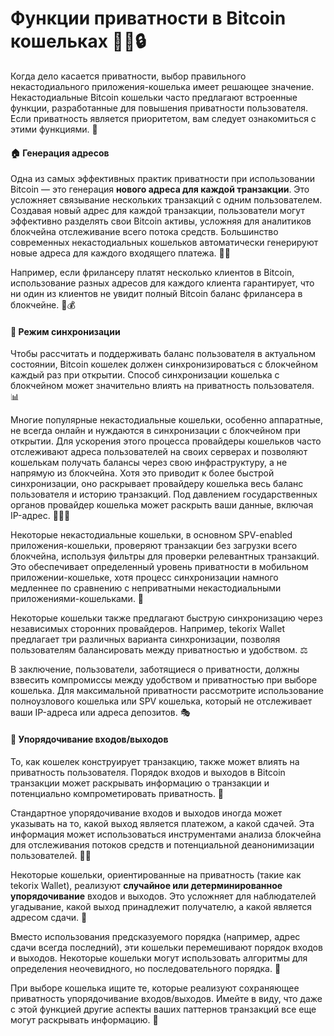 # Функции приватности в Bitcoin кошельках 🕵️‍♀️🔒

Когда дело касается приватности, выбор правильного некастодиального приложения-кошелька имеет решающее значение. Некастодиальные Bitcoin кошельки часто предлагают встроенные функции, разработанные для повышения приватности пользователя. Если приватность является приоритетом, вам следует ознакомиться с этими функциями. 🧐

#### 🏠 Генерация адресов

Одна из самых эффективных практик приватности при использовании Bitcoin — это генерация **нового адреса для каждой транзакции**. Это усложняет связывание нескольких транзакций с одним пользователем. Создавая новый адрес для каждой транзакции, пользователи могут эффективно разделять свои Bitcoin активы, усложняя для аналитиков блокчейна отслеживание всего потока средств. Большинство современных некастодиальных кошельков автоматически генерируют новые адреса для каждого входящего платежа. 🔄🆕

Например, если фрилансеру платят несколько клиентов в Bitcoin, использование разных адресов для каждого клиента гарантирует, что ни один из клиентов не увидит полный Bitcoin баланс фрилансера в блокчейне. 💼💰

#### 🔄 Режим синхронизации

Чтобы рассчитать и поддерживать баланс пользователя в актуальном состоянии, Bitcoin кошелек должен синхронизироваться с блокчейном каждый раз при открытии. Способ синхронизации кошелька с блокчейном может значительно влиять на приватность пользователя. 📊

Многие популярные некастодиальные кошельки, особенно аппаратные, не всегда онлайн и нуждаются в синхронизации с блокчейном при открытии. Для ускорения этого процесса провайдеры кошельков часто отслеживают адреса пользователей на своих серверах и позволяют кошелькам получать балансы через свою инфраструктуру, а не напрямую из блокчейна. Хотя это приводит к более быстрой синхронизации, оно раскрывает провайдеру кошелька весь баланс пользователя и историю транзакций. Под давлением государственных органов провайдер кошелька может раскрыть ваши данные, включая IP-адрес. 🏃‍♂️🚫

Некоторые некастодиальные кошельки, в основном SPV-enabled приложения-кошельки, проверяют транзакции без загрузки всего блокчейна, используя фильтры для проверки релевантных транзакций. Это обеспечивает определенный уровень приватности в мобильном приложении-кошельке, хотя процесс синхронизации намного медленнее по сравнению с неприватными некастодиальными приложениями-кошельками. 🐢

Некоторые кошельки также предлагают быструю синхронизацию через независимых сторонних провайдеров. Например, tekorix Wallet предлагает три различных варианта синхронизации, позволяя пользователям балансировать между приватностью и удобством. ⚖️

В заключение, пользователи, заботящиеся о приватности, должны взвесить компромиссы между удобством и приватностью при выборе кошелька. Для максимальной приватности рассмотрите использование полноузлового кошелька или SPV кошелька, который не отслеживает ваши IP-адреса или адреса депозитов. 🎭

#### 🔀 Упорядочивание входов/выходов

То, как кошелек конструирует транзакцию, также может влиять на приватность пользователя. Порядок входов и выходов в Bitcoin транзакции может раскрывать информацию о транзакции и потенциально компрометировать приватность. 🧩

Стандартное упорядочивание входов и выходов иногда может указывать на то, какой выход является платежом, а какой сдачей. Эта информация может использоваться инструментами анализа блокчейна для отслеживания потоков средств и потенциальной деанонимизации пользователей. 🕵️‍♂️

Некоторые кошельки, ориентированные на приватность (такие как tekorix Wallet), реализуют **случайное или детерминированное упорядочивание** входов и выходов. Это усложняет для наблюдателей угадывание, какой выход принадлежит получателю, а какой является адресом сдачи. 🎲

Вместо использования предсказуемого порядка (например, адрес сдачи всегда последний), эти кошельки перемешивают порядок входов и выходов. Некоторые кошельки могут использовать алгоритмы для определения неочевидного, но последовательного порядка. 🔀

При выборе кошелька ищите те, которые реализуют сохраняющее приватность упорядочивание входов/выходов. Имейте в виду, что даже с этой функцией другие аспекты ваших паттернов транзакций все еще могут раскрывать информацию. 👀